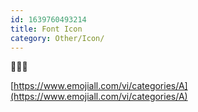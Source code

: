 ```yaml
---
id: 1639760493214
title: Font Icon
category: Other/Icon/
---
```


🤣🤣🤣

[https://www.emojiall.com/vi/categories/A](https://www.emojiall.com/vi/categories/A)
